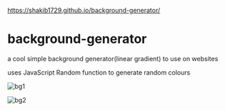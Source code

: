 https://shakib1729.github.io/background-generator/

# background-generator

a cool simple background generator(linear gradient) to use on websites

uses JavaScript Random function to generate random colours

![bg1](https://user-images.githubusercontent.com/39847281/43388107-e57603a4-9405-11e8-98fc-ea2137896ea2.JPG)

![bg2](https://user-images.githubusercontent.com/39847281/43388108-e5add860-9405-11e8-9c3b-989f62c008b9.JPG)
